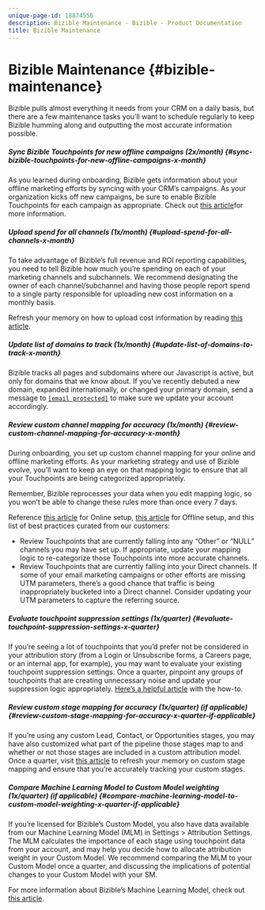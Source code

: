```yaml
---
unique-page-id: 18874556
description: Bizible Maintenance - Bizible - Product Documentation
title: Bizible Maintenance
---
```


# Bizible Maintenance {#bizible-maintenance}

Bizible pulls almost everything it needs from your CRM on a daily basis, but there are a few maintenance tasks you’ll want to schedule regularly to keep Bizible humming along and outputting the most accurate information possible.

##### Sync Bizible Touchpoints for new offline campaigns (2x/month) {#sync-bizible-touchpoints-for-new-offline-campaigns-x-month}

As you learned during onboarding, Bizible gets information about your offline marketing efforts by syncing with your CRM’s campaigns. As your organization kicks off new campaigns, be sure to enable Bizible Touchpoints for each campaign as appropriate. Check out [this article](http://docs.marketo.com/x/6AAgAQ)for more information.

##### Upload spend for all channels (1x/month) {#upload-spend-for-all-channels-x-month}

To take advantage of Bizible’s full revenue and ROI reporting capabilities, you need to tell Bizible how much you’re spending on each of your marketing channels and subchannels. We recommend designating the owner of each channel/subchannel and having those people report spend to a single party responsible for uploading new cost information on a monthly basis.

Refresh your memory on how to upload cost information by reading [this article](http://docs.marketo.com/x/6gAgAQ).

##### Update list of domains to track (1x/month) {#update-list-of-domains-to-track-x-month}

Bizible tracks all pages and subdomains where our Javascript is active, but only for domains that we know about. If you’ve recently debuted a new domain, expanded internationally, or changed your primary domain, send a message to [`[email protected]`](http://docs.marketo.com/cdn-cgi/l/email-protection#d5a6a0a5a5baa7a195b7bcafbcb7b9b0fbb6bab8) to make sure we update your account accordingly.

##### Review custom channel mapping for accuracy (1x/month) {#review-custom-channel-mapping-for-accuracy-x-month}

During onboarding, you set up custom channel mapping for your online and offline marketing efforts. As your marketing strategy and use of Bizible evolve, you’ll want to keep an eye on that mapping logic to ensure that all your Touchpoints are being categorized appropriately.

Remember, Bizible reprocesses your data when you edit mapping logic, so you won’t be able to change these rules more than once every 7 days.

Reference [this article](http://docs.marketo.com/x/5AAgAQ) for Online setup, [this article](http://docs.marketo.com/x/5gAgAQ) for Offline setup, and this list of best practices curated from our customers:

* Review Touchpoints that are currently falling into any “Other” or “NULL” channels you may have set up. If appropriate, update your mapping logic to re-categorize those Touchpoints into more accurate channels.
* Review Touchpoints that are currently falling into your Direct channels. If some of your email marketing campaigns or other efforts are missing UTM parameters, there’s a good chance that traffic is being inappropriately bucketed into a Direct channel. Consider updating your UTM parameters to capture the referring source.

##### Evaluate touchpoint suppression settings (1x/quarter) {#evaluate-touchpoint-suppression-settings-x-quarter}

If you’re seeing a lot of touchpoints that you’d prefer not be considered in your attribution story (from a Login or Unsubscribe forms, a Careers page, or an internal app, for example), you may want to evaluate your existing touchpoint suppression settings. Once a quarter, pinpoint any groups of touchpoints that are creating unnecessary noise and update your suppression logic appropriately. [Here’s a helpful article](http://docs.marketo.com/x/VgEgAQ)  with the how-to.

##### Review custom stage mapping for accuracy (1x/quarter) (if applicable) {#review-custom-stage-mapping-for-accuracy-x-quarter-if-applicable}

If you’re using any custom Lead, Contact, or Opportunities stages, you may have also customized what part of the pipeline those stages map to and whether or not those stages are included in a custom attribution model. Once a quarter, visit [this article](http://docs.marketo.com/x/mwEgAQ) to refresh your memory on custom stage mapping and ensure that you’re accurately tracking your custom stages.

##### Compare Machine Learning Model to Custom Model weighting (1x/quarter) (if applicable) {#compare-machine-learning-model-to-custom-model-weighting-x-quarter-if-applicable}

If you’re licensed for Bizible’s Custom Model, you also have data available from our Machine Learning Model (MLM) in Settings > Attribution Settings. The MLM calculates the importance of each stage using touchpoint data from your account, and may help you decide how to allocate attribution weight in your Custom Model. We recommend comparing the MLM to your Custom Model once a quarter, and discussing the implications of potential changes to your Custom Model with your SM.

For more information about Bizible’s Machine Learning Model, check out [this article](http://docs.marketo.com/x/lwEgAQ).

